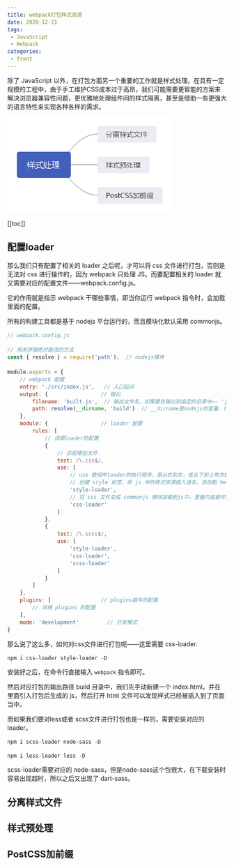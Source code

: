 ```yaml
---
title: webpack打包样式资源
date: 2020-12-21
tags:
 - JavaScript
 - Webpack
categories:
 - front
---
```


除了 JavaScript 以外，在打包方面另一个重要的工作就是样式处理。在具有一定规模的工程中，由于手工维护CSS成本过于高昂，我们可能需要更智能的方案来解决浏览器兼容性问题，更优雅地处理组件间的样式隔离，甚至是借助一些更强大的语言特性来实现各种各样的需求。

<img src="../imgs/样式处理.png">

[[toc]]

## **配置loader**

那么我们只有配置了相关的 loader 之后呢，才可以将 css 文件进行打包，否则是无法对 css 进行操作的，因为 webpack 只处理 JS。而要配置相关的 loader 就又需要对应的配置文件——webpack.config.js。

它的作用就是指示 webpack 干哪些事情，即当你运行 webpack 指令时，会加载里面的配置。

所有的构建工具都是基于 nodejs 平台运行的，而且模块化默认采用 commonjs。

```javascript
// webpack.config.js

// 用来拼接绝对路径的方法
const { resolve } = require('path');  // nodejs模块

module.exports = {
    // webpack 配置
    entry: './src/index.js',   // 入口起点
    output: {				  // 输出
        filename: 'built.js',  // 输出文件名，如果要在输出到指定的目录中—— 'js/build.js'
        path: resolve(__dirname, 'build')  // __dirname是nodejs的变量，代表当前文件的目录绝对路径
    },
    module: {				  // loader 配置
        rules: [
            // 详细loader的配置
            {
                // 匹配哪些文件
                test: /\.css$/,
                use: [
                    // use 数组中loader的执行顺序，是从右到左，或从下到上依次执行
                    // 创建 style 标签，将 js 中的样式资源插入进去，添加到 head 中生效
                    'style-loader',
                    // 将 css 文件变成 commonjs 模块加载到js中，里面内容是样式字符串
                    'css-loader'
                ]
            },
            {
                test: /\.scss$/,
                use: [
                    'style-loader',
                    'css-loader',
                    'scss-loader'
                ]
            }
        ]
    },
    plugins: [  			  // plugins插件的配置
        // 详细 plugins 的配置
    ],
    mode: 'development' 		// 开发模式
}
```

那么说了这么多，如何对css文件进行打包呢——这里需要 css-loader.

```shell
npm i css-loader style-loader -D
```

安装好之后，在命令行直接输入 `webpack` 指令即可。

然后对应打包的输出路径 build 目录中，我们先手动新建一个 index.html，并在里面引入打包后生成的 js，然后打开 html 文件可以发现样式已经被插入到了页面当中。

而如果我们要对less或者 scss文件进行打包也是一样的，需要安装对应的 loader。

```shell
npm i scss-loader node-sass -D

npm i less-loader less -D
```

scss-loader需要对应的 node-sass，但是node-sass这个包很大，在下载安装时容易出现超时，所以之后又出现了 dart-sass。

## **分离样式文件**

## **样式预处理**

## **PostCSS加前缀**

